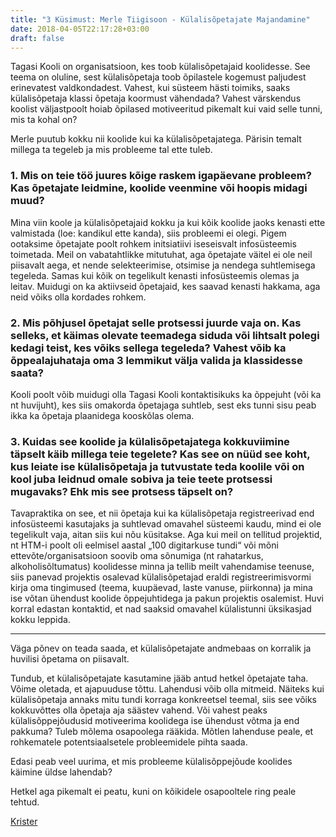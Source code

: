 ```yaml
---
title: "3 Küsimust: Merle Tiigisoon - Külalisõpetajate Majandamine"
date: 2018-04-05T22:17:28+03:00
draft: false
---
```


Tagasi Kooli on organisatsioon, kes toob külalisõpetajaid koolidesse. See teema on oluline, sest külalisõpetaja toob õpilastele kogemust paljudest erinevatest valdkondadest. Vahest, kui süsteem hästi toimiks, saaks külalisõpetaja klassi õpetaja koormust vähendada? Vahest värskendus koolist väljastpoolt hoiab õpilased motiveeritud pikemalt kui vaid selle tunni, mis ta kohal on?

Merle puutub kokku nii koolide kui ka külalisõpetajatega. Pärisin temalt millega ta tegeleb ja mis probleeme tal ette tuleb.

### 1. Mis on teie töö juures kõige raskem igapäevane probleem? Kas õpetajate leidmine, koolide veenmine või hoopis midagi muud?

Mina viin koole ja külalisõpetajaid kokku ja kui kõik koolide jaoks kenasti ette valmistada (loe: kandikul ette kanda), siis probleemi ei olegi. Pigem ootaksime õpetajate poolt rohkem initsiatiivi iseseisvalt infosüsteemis toimetada. Meil on vabatahtlikke mitutuhat, aga õpetajate väitel ei ole neil piisavalt aega, et nende selekteerimise, otsimise ja nendega suhtlemisega tegeleda. Samas kui kõik on tegelikult kenasti infosüsteemis olemas ja leitav. Muidugi on ka aktiivseid õpetajaid, kes saavad kenasti hakkama, aga neid võiks olla kordades rohkem.

### 2. Mis põhjusel õpetajat selle protsessi juurde vaja on. Kas selleks, et käimas olevate teemadega siduda või lihtsalt polegi kedagi teist, kes võiks sellega tegeleda? Vahest võib ka õppealajuhataja oma 3 lemmikut välja valida ja klassidesse saata?

Kooli poolt võib muidugi olla Tagasi Kooli kontaktisikuks ka õppejuht (või ka nt huvijuht), kes siis omakorda õpetajaga suhtleb, sest eks tunni sisu peab ikka ka õpetaja plaanidega kooskõlas olema.

### 3. Kuidas see koolide ja külalisõpetajatega kokkuviimine täpselt käib millega teie tegelete? Kas see on nüüd see koht, kus leiate ise külalisõpetaja ja tutvustate teda koolile või on kool juba leidnud omale sobiva ja teie teete protsessi mugavaks? Ehk mis see protsess täpselt on?
 
Tavapraktika on see, et nii õpetaja kui ka külalisõpetaja registreerivad end infosüsteemi kasutajaks ja suhtlevad omavahel süsteemi kaudu, mind ei ole tegelikult vaja, aitan siis kui nõu küsitakse. Aga kui meil on tellitud projektid, nt HTM-i poolt oli eelmisel aastal „100 digitarkuse tundi“ või mõni ettevõte/organisatsioon soovib oma sõnumiga (nt rahatarkus, alkoholisõltumatus) koolidesse minna ja tellib meilt vahendamise teenuse, siis panevad projektis osalevad külalisõpetajad eraldi registreerimisvormi kirja oma tingimused (teema, kuupäevad, laste vanuse, piirkonna) ja mina ise võtan ühendust koolide õppejuhtidega ja pakun projektis osalemist. Huvi korral edastan kontaktid, et nad saaksid omavahel külalistunni üksikasjad kokku leppida.

---

Väga põnev on teada saada, et külalisõpetajate andmebaas on korralik ja huvilisi õpetama on piisavalt.

Tundub, et külalisõpetajate kasutamine jääb antud hetkel õpetajate taha. Võime oletada, et ajapuuduse tõttu. Lahendusi võib olla mitmeid. Näiteks kui külalisõpetaja annaks mitu tundi korraga konkreetsel teemal, siis see võiks kokkuvõttes olla õpetaja aja säästev vahend. Või vahest peaks külalisõppejõudusid motiveerima koolidega ise ühendust võtma ja end pakkuma? Tuleb mõlema osapoolega rääkida. Mõtlen lahenduse peale, et rohkematele potentsiaalsetele probleemidele pihta saada.

Edasi peab veel uurima, et mis probleeme külalisõppejõude koolides käimine üldse lahendab?

Hetkel aga pikemalt ei peatu, kuni on kõikidele osapooltele ring peale tehtud.

[Krister](http://krister.ee)